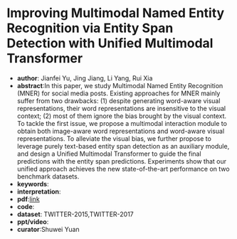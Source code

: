 #  Improving Multimodal Named Entity Recognition via Entity Span Detection with Unified Multimodal Transformer

* **author**: Jianfei Yu, Jing Jiang, Li Yang, Rui Xia
* **abstract**:In this paper, we study Multimodal Named Entity Recognition (MNER) for social media posts. Existing approaches for MNER mainly suffer from two drawbacks: (1) despite generating word-aware visual representations, their word representations are insensitive to the visual context; (2) most of them ignore the bias brought by the visual context. To tackle the first issue, we propose a multimodal interaction module to obtain both image-aware word representations and word-aware visual representations. To alleviate the visual bias, we further propose to leverage purely text-based entity span detection as an auxiliary module, and design a Unified Multimodal Transformer to guide the final predictions with the entity span predictions. Experiments show that our unified approach achieves the new state-of-the-art performance on two benchmark datasets.
* **keywords**:
* **interpretation**:
* **pdf**:[link](https://www.aclweb.org/anthology/2020.acl-main.306.pdf)
* **code**:
* **dataset**: TWITTER-2015,TWITTER-2017
* **ppt/video**:
* **curator**:Shuwei Yuan